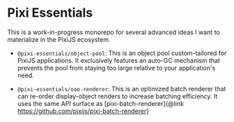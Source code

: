 # Pixi Essentials

This is a work-in-progress monorepo for several advanced ideas I want to materialize in the PixiJS ecosystem.

* `@pixi-essentials/object-pool`: This is an object pool custom-tailored for PixiJS applications. It exclusively features
an auto-GC mechanism that prevents the pool from staying too large relative to your application's need.

* `@pixi-essentials/ooo-renderer`: This is an optimized batch renderer that can re-order display-object renders to increase
batching efficiency. It uses the same API surface as [pixi-batch-renderer]{@link https://github.com/pixijs/pixi-batch-renderer}
